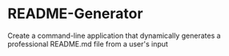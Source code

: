 # README-Generator
Create a command-line application that dynamically generates a professional README.md file from a user's input
